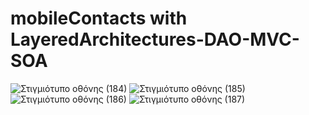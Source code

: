 # mobileContacts with  LayeredArchitectures-DAO-MVC-SOA
![Στιγμιότυπο οθόνης (184)](https://github.com/billmazio/mobileContacts/assets/116730698/7f4701b9-bacc-49d3-8684-ff27ea18c42b)
![Στιγμιότυπο οθόνης (185)](https://github.com/billmazio/mobileContacts/assets/116730698/3048dbcc-89a7-4dfe-9d16-be2d27b7a259)
![Στιγμιότυπο οθόνης (186)](https://github.com/billmazio/mobileContacts/assets/116730698/68300f06-05be-4295-a457-2b88d11b8c7c)
![Στιγμιότυπο οθόνης (187)](https://github.com/billmazio/mobileContacts/assets/116730698/f4fb366d-b01f-49a9-9c04-8cbee74859f9)
